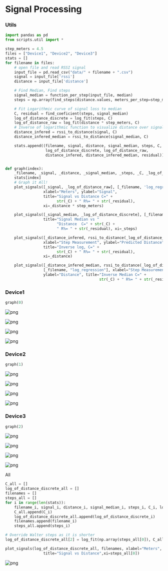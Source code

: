 # Signal Processing
### Utils

```python
import pandas as pd
from scripts.util import *

step_meters = 4.5
files = ["Device1", "Device2", "Device3"]
stats = []
for filename in files:
    # open file and read RSSI signal
    input_file = pd.read_csv("data/" + filename + ".csv")
    signal = input_file['rssi']
    distance = input_file['distance']

    # Find Median, Find steps
    signal_median = function_per_step(input_file, median)
    steps = np.array(find_steps(distance.values, meters_per_step=step_meters))

    # Fit Logarithmic curve of signal loss to median
    C, residual = find_coeficient(steps, signal_median)
    log_of_distance_discrete = log_fit(steps, C)
    log_of_distance_raw = log_fit(distance * step_meters, C)
    # Inverse of logarithmic function to visualize distance over signal, make it lineal
    distance_infered = rssi_to_distance(signal, C)
    distance_infered_median = rssi_to_distance(signal_median, C)

    stats.append((filename, signal, distance, signal_median, steps, C,
                  log_of_distance_discrete, log_of_distance_raw,
                  distance_infered, distance_infered_median, residual))


def graph(index):
    _filename, _signal, _distance, _signal_median, _steps, _C, _log_of_distance_discrete, _log_of_distance_raw, _distance_infered, _distance_infered_median, _residual =
    stats[index]
    # Graph it All!
    plot_signals([_signal, _log_of_distance_raw], [_filename, 'log_regression'],
                 xlabel="Meters", ylabel="Signal",
                 title="Signal vs Distance C=" +
                       str(_C) + " R%= " + str(_residual),
                 xi=_distance * step_meters)

    plot_signals([_signal_median, _log_of_distance_discrete], [_filename, 'log_regression'],
                 title="Signal Median vs "
                       "Distance  C=" + str(_C) +
                       " R%= " + str(_residual), xi=_steps)

    plot_signals([_distance_infered, rssi_to_distance(_log_of_distance_raw, _C)], [_filename, 'log_regression'],
                 xlabel="Step Measurement", ylabel="Predicted Distance",
                 title="Inverse log, C=" +
                       str(_C) + " R%= " + str(_residual),
                 xi=_distance)

    plot_signals([_distance_infered_median, rssi_to_distance(_log_of_distance_discrete, _C)],
                 [_filename, "log_regression"], xlabel="Step Measurement",
                 ylabel="Distance", title="Inverse Median C=" +
                                          str(_C) + " R%= " + str(_residual))
```

### Device1


```python
graph(0)
```


    
![png](output_3_0.png)
    



    
![png](output_3_1.png)
    



    
![png](output_3_2.png)
    



    
![png](output_3_3.png)
    


### Device2


```python
graph(1)
```


    
![png](output_5_0.png)
    



    
![png](output_5_1.png)
    



    
![png](output_5_2.png)
    



    
![png](output_5_3.png)
    


### Device3


```python
graph(2)
```


    
![png](output_7_0.png)
    



    
![png](output_7_1.png)
    



    
![png](output_7_2.png)
    



    
![png](output_7_3.png)
    


All


```python
C_all = []
log_of_distance_discrete_all = []
filenames = []
steps_all = []
for i in range(len(stats)):
    filename_i, signal_i, distance_i, signal_median_i, steps_i, C_i, log_of_distance_discrete_i, log_of_distance_raw_i, distance_infered_i,distance_infered_median_i,residual_i = stats[i]
    C_all.append(C_i)
    log_of_distance_discrete_all.append(log_of_distance_discrete_i)
    filenames.append(filename_i)
    steps_all.append(steps_i)

# Override Walter steps as it is shorter
log_of_distance_discrete_all[2] = log_fit(np.array(steps_all[0]), C_all[2])

plot_signals(log_of_distance_discrete_all, filenames, xlabel="Meters", ylabel="Signal",
                 title="Signal vs Distance",xi=steps_all[0])

```


    
![png](output_9_0.png)
    

